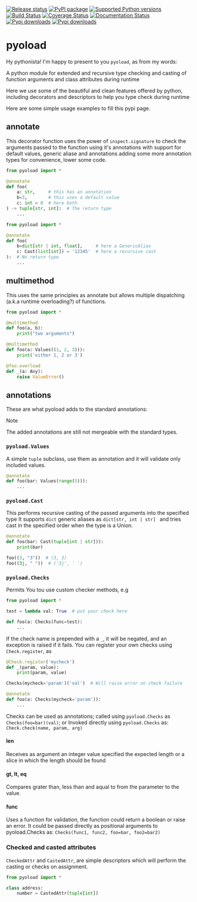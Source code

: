 [![Release status](https://github.com/ken-morel/pyoload/actions/workflows/python-publish.yml/badge.svg)](https://github.com/ken-morel/pyoload/releases)
[![PyPI package](https://badge.fury.io/py/pyoload.svg)](https://pypi.org/project/pyoload)
[![Supported Python versions](https://img.shields.io/pypi/pyversions/pyoload)](https://pypi.org/project/pyoload)
[![Build Status](https://github.com/ken-morel/pyoload/actions/workflows/test.yml/badge.svg?branch=main)](https://github.com/ken-morel/pyoload/tree/mai)
[![Coverage Status](https://coveralls.io/repos/github/ken-morel/pyoload/badge.svg?branch=main&cache=3000)](https://coveralls.io/github/ken-morel/pyoload?branch=main)
[![Documentation Status](https://readthedocs.org/projects/pyoload/badge/?version=latest)](https://pyoload.readthedocs.io)
[![Pypi downloads](https://img.shields.io/pypi/dd/pyoload)](https://pypi.org/project/pyoload)
[![Pypi downloads](https://img.shields.io/pypi/dw/pyoload)](https://pypi.org/project/pyoload)

# pyoload

Hy pythonista! I'm happy to present to you `pyoload`, as from my words:

  A python module for extended and recursive type checking and casting of
  function arguments and class attributes during runtime

Here we use some of the beautiful and clean features offered by python, including
decorators and descriptors to help you type check during runtime

Here are some simple usage examples to fill this pypi page.

## annotate

This decorator function uses the power of `inspect.signature` to check the arguments
passed to the function using it's annotations with support for default values, generic aliase
and annotations adding some more annotation types for convenience, lower some code.

```python
from pyoload import *

@annotate
def foo(
    a: str,     # this has an annotation
    b=3,        # this uses a default value
    c: int = 0  # here both
) -> tuple[str, int]:  # The return type
    ...
```

```python
from pyoload import *

@annotate
def foo(
    b=dict[str | int, float],     # here a GenericAlias
    c: Cast(list[int]) = '12345'  # here a recursive cast
):  # No return type
    ...
```

## multimethod

This uses the same principles as annotate but allows multiple dispatching
(a.k.a runtime overloading?) of functions.

```python
from pyoload import *

@multimethod
def foo(a, b):
    print("two arguments")

@multimethod
def foo(a: Values((1, 2, 3))):
    print('either 1, 2 or 3')

@foo.overload
def _(a: Any):
    raise ValueError()
```

## annotations

These are what pyoload adds to the standard annotations:

> [!NOTE]
> The added annotations are still not mergeable with the standard types.

### `pyoload.Values`

A simple `tuple` subclass, use them as annotation and it will validate only
included values.
```python
@annotate
def foo(bar: Values(range(5))):
    ...
```

### `pyoload.Cast`

This performs recursive casting of the passed arguments into the specified type
It supports `dict` generic aliases as `dict[str, int | str] ` and tries cast in
the specified order when the type is a Union.

```python
@annotate
def foo(bar: Cast(tuple[int | str])):
    print(bar)

foo((3, "3"))  # (3, 3)
foo((3j, " "))  # ('3j', ' ')
```

### `pyoload.Checks`

Permits You tou use custom checker methods, e.g

```python
from pyoload import *

test = lambda val: True  # put your check here

def foo(a: Checks(func=test):
    ...
```

If the check name is prepended with a `_`, it will be negated, and an exception
is raised if it fails.
You can register your own checks using `Check.register`, as

```python
@Check.register('mycheck')
def _(param, value):
    print(param, value)

Checks(mycheck='param')('val')  # Will raise error on check failure

@annotate
def foo(a: Checks(mycheck='param')):
    ...
```

Checks can be used as annotations;
called using `pyoload.Checks` as `Checks(foo=bar)(val)`; or
Invoked directly using `pyoload.Checks` as:
`Check.check(name, param, arg)`

#### len

Receives as argument an integer value specified the expected length or
a slice in which the length should be found

#### gt, lt, eq

Compares grater than, less than and aqual to from the parameter
to the value.

#### func

Uses a function for validation, the function could return a boolean
or raise an error.
It could be passed directly as positional arguments to pyoload.Checks
as: `Checks(func1, func2, foo=bar, foo2=bar2)`

### Checked and casted attributes

`CheckedAttr` and `CastedAttr`, are simple descriptors which will perform
the casting or checks on assignment.

```python
from pyoload import *

class address:
    number = CastedAttr(tuple[int])
    
```
